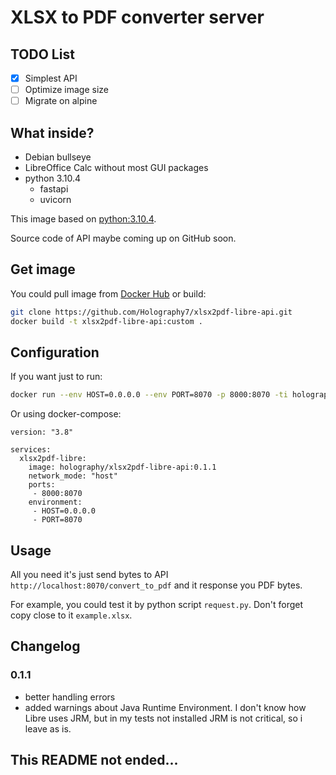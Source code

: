 # XLSX to PDF converter server

## TODO List

- [X] Simplest API
- [ ] Optimize image size
- [ ] Migrate on alpine

## What inside?
- Debian bullseye
- LibreOffice Calc without most GUI packages
- python 3.10.4
  - fastapi
  - uvicorn

This image based on [python:3.10.4](https://hub.docker.com/_/python).

Source code of API maybe coming up on GitHub soon.

## Get image
You could pull image from [Docker Hub](https://hub.docker.com/r/holography/xlsx2pdf-libre-api) or build:
```bash
git clone https://github.com/Holography7/xlsx2pdf-libre-api.git
docker build -t xlsx2pdf-libre-api:custom .
```

## Configuration
If you want just to run:
```bash
docker run --env HOST=0.0.0.0 --env PORT=8070 -p 8000:8070 -ti holography/xlsx2pdf-libre-api:0.1.1
```

Or using docker-compose:
```
version: "3.8"

services:
  xlsx2pdf-libre:
    image: holography/xlsx2pdf-libre-api:0.1.1
    network_mode: "host"
    ports:
     - 8000:8070
    environment:
     - HOST=0.0.0.0
     - PORT=8070
```

## Usage
All you need it's just send bytes to API `http://localhost:8070/convert_to_pdf` and it response you PDF bytes.

For example, you could test it by python script `request.py`. Don't forget copy close to it `example.xlsx`.

## Changelog
### 0.1.1
- better handling errors
- added warnings about Java Runtime Environment. I don't know how Libre uses JRM, but in my tests not installed JRM is not critical, so i leave as is.

## This README not ended...
